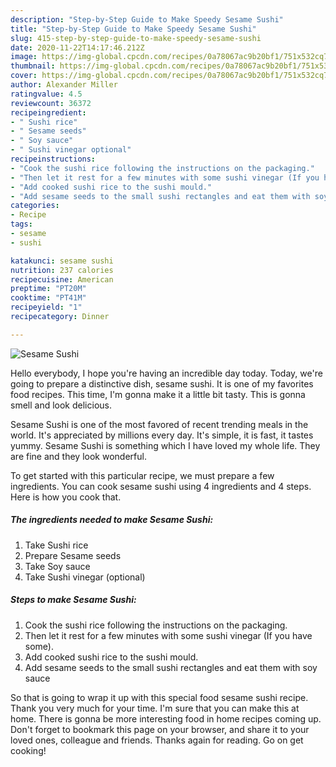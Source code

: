 ```yaml
---
description: "Step-by-Step Guide to Make Speedy Sesame Sushi"
title: "Step-by-Step Guide to Make Speedy Sesame Sushi"
slug: 415-step-by-step-guide-to-make-speedy-sesame-sushi
date: 2020-11-22T14:17:46.212Z
image: https://img-global.cpcdn.com/recipes/0a78067ac9b20bf1/751x532cq70/sesame-sushi-recipe-main-photo.jpg
thumbnail: https://img-global.cpcdn.com/recipes/0a78067ac9b20bf1/751x532cq70/sesame-sushi-recipe-main-photo.jpg
cover: https://img-global.cpcdn.com/recipes/0a78067ac9b20bf1/751x532cq70/sesame-sushi-recipe-main-photo.jpg
author: Alexander Miller
ratingvalue: 4.5
reviewcount: 36372
recipeingredient:
- " Sushi rice"
- " Sesame seeds"
- " Soy sauce"
- " Sushi vinegar optional"
recipeinstructions:
- "Cook the sushi rice following the instructions on the packaging."
- "Then let it rest for a few minutes with some sushi vinegar (If you have some)."
- "Add cooked sushi rice to the sushi mould."
- "Add sesame seeds to the small sushi rectangles and eat them with soy sauce"
categories:
- Recipe
tags:
- sesame
- sushi

katakunci: sesame sushi 
nutrition: 237 calories
recipecuisine: American
preptime: "PT20M"
cooktime: "PT41M"
recipeyield: "1"
recipecategory: Dinner

---
```



![Sesame Sushi](https://img-global.cpcdn.com/recipes/0a78067ac9b20bf1/751x532cq70/sesame-sushi-recipe-main-photo.jpg)

Hello everybody, I hope you're having an incredible day today. Today, we're going to prepare a distinctive dish, sesame sushi. It is one of my favorites food recipes. This time, I'm gonna make it a little bit tasty. This is gonna smell and look delicious.

Sesame Sushi is one of the most favored of recent trending meals in the world. It's appreciated by millions every day. It's simple, it is fast, it tastes yummy. Sesame Sushi is something which I have loved my whole life. They are fine and they look wonderful.




To get started with this particular recipe, we must prepare a few ingredients. You can cook sesame sushi using 4 ingredients and 4 steps. Here is how you cook that.

<!--inarticleads1-->

##### The ingredients needed to make Sesame Sushi:

1. Take  Sushi rice
1. Prepare  Sesame seeds
1. Take  Soy sauce
1. Take  Sushi vinegar (optional)




<!--inarticleads2-->

##### Steps to make Sesame Sushi:

1. Cook the sushi rice following the instructions on the packaging.
1. Then let it rest for a few minutes with some sushi vinegar (If you have some).
1. Add cooked sushi rice to the sushi mould.
1. Add sesame seeds to the small sushi rectangles and eat them with soy sauce




So that is going to wrap it up with this special food sesame sushi recipe. Thank you very much for your time. I'm sure that you can make this at home. There is gonna be more interesting food in home recipes coming up. Don't forget to bookmark this page on your browser, and share it to your loved ones, colleague and friends. Thanks again for reading. Go on get cooking!
